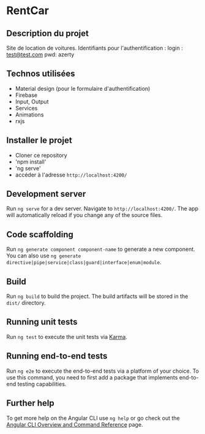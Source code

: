 # RentCar

## Description du projet

Site de location de voitures. Identifiants pour l'authentification : 
login : test@test.com
pwd: azerty

## Technos utilisées
* Material design (pour le formulaire d'authentification)
* Firebase
* Input, Output
* Services
* Animations
* rxjs

## Installer le projet
* Cloner ce repository
* 'npm install'
* 'ng serve'
* accéder à l'adresse `http://localhost:4200/`

## Development server

Run `ng serve` for a dev server. Navigate to `http://localhost:4200/`. The app will automatically reload if you change any of the source files.

## Code scaffolding

Run `ng generate component component-name` to generate a new component. You can also use `ng generate directive|pipe|service|class|guard|interface|enum|module`.

## Build

Run `ng build` to build the project. The build artifacts will be stored in the `dist/` directory.

## Running unit tests

Run `ng test` to execute the unit tests via [Karma](https://karma-runner.github.io).

## Running end-to-end tests

Run `ng e2e` to execute the end-to-end tests via a platform of your choice. To use this command, you need to first add a package that implements end-to-end testing capabilities.

## Further help

To get more help on the Angular CLI use `ng help` or go check out the [Angular CLI Overview and Command Reference](https://angular.io/cli) page.

